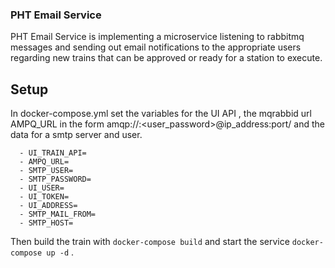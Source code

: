 ### PHT Email Service

PHT Email Service is implementing a microservice listening to rabbitmq messages and sending out email notifications to the appropriate users regarding new trains that can be approved or ready for a station to execute.

## Setup

In docker-compose.yml set the variables for the UI API , the mqrabbid url AMPQ_URL in the form
amqp://<user>:<user_password>@ip_address:port/ and the data for a smtp server and user.

      - UI_TRAIN_API=
      - AMPQ_URL=
      - SMTP_USER=
      - SMTP_PASSWORD=
      - UI_USER=
      - UI_TOKEN=
      - UI_ADDRESS=
      - SMTP_MAIL_FROM=
      - SMTP_HOST=

Then build the train with `docker-compose build` and start the service `docker-compose up -d` . 
